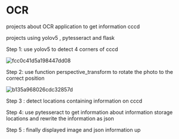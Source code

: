 # OCR
projects about OCR application to get information cccd 

projects using yolov5 , pytesseract and flask

Step 1: use yolov5 to detect 4 corners of cccd

![fcc0c41d5a198447dd08](https://github.com/Duongvinh227/OCR/assets/96807833/e6ca66f0-fe1e-4d5d-8c09-3b4eb154491b)

Step 2: use function perspective_transform to rotate the photo to the correct position

![b135a968026cdc32857d](https://github.com/Duongvinh227/OCR/assets/96807833/209c4b4e-8031-4763-ae4f-afc5d34e133d)

Step 3 : detect locations containing information on cccd

Step 4: use pytesseract to get information about information storage locations and rewrite the information as json

Step 5 : finally displayed image and json information up
